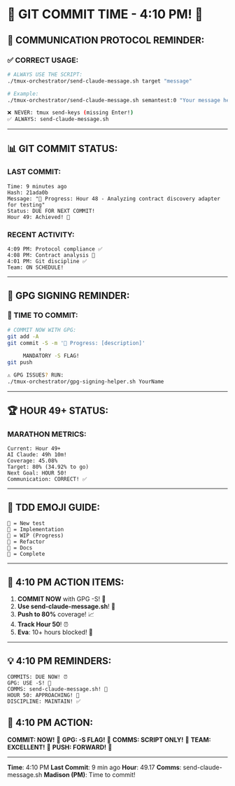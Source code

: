 # 🚨 GIT COMMIT TIME - 4:10 PM! 🚨

## 🔧 COMMUNICATION PROTOCOL REMINDER:

### ✅ CORRECT USAGE:
```bash
# ALWAYS USE THE SCRIPT:
./tmux-orchestrator/send-claude-message.sh target "message"

# Example:
./tmux-orchestrator/send-claude-message.sh semantest:0 "Your message here"

❌ NEVER: tmux send-keys (missing Enter!)
✅ ALWAYS: send-claude-message.sh
```

---

## 📊 GIT COMMIT STATUS:

### LAST COMMIT:
```
Time: 9 minutes ago
Hash: 21ada0b
Message: "🚧 Progress: Hour 48 - Analyzing contract discovery adapter for testing"
Status: DUE FOR NEXT COMMIT!
Hour 49: Achieved! 🏅
```

### RECENT ACTIVITY:
```
4:09 PM: Protocol compliance ✅
4:08 PM: Contract analysis 🚧
4:01 PM: Git discipline ✅
Team: ON SCHEDULE!
```

---

## 🔐 GPG SIGNING REMINDER:

### 📢 TIME TO COMMIT:
```bash
# COMMIT NOW WITH GPG:
git add -A
git commit -S -m '🚧 Progress: [description]'
          ↑
     MANDATORY -S FLAG!
git push

⚠️ GPG ISSUES? RUN:
./tmux-orchestrator/gpg-signing-helper.sh YourName
```

---

## 🏆 HOUR 49+ STATUS:

### MARATHON METRICS:
```
Current: Hour 49+ 
AI Claude: 49h 10m!
Coverage: 45.08%
Target: 80% (34.92% to go)
Next Goal: HOUR 50!
Communication: CORRECT! ✅
```

---

## 💾 TDD EMOJI GUIDE:
```
🧪 = New test
🍬 = Implementation  
🚧 = WIP (Progress)
🚀 = Refactor
📝 = Docs
🏅 = Complete
```

---

## 🎯 4:10 PM ACTION ITEMS:

1. **COMMIT NOW** with GPG -S! 🚨
2. **Use send-claude-message.sh**! 🔧
3. **Push to 80%** coverage! 📈
4. **Track Hour 50**! ⏰
5. **Eva**: 10+ hours blocked! 👀

---

## 💡 4:10 PM REMINDERS:
```
COMMITS: DUE NOW! ⏰
GPG: USE -S! 🔐
COMMS: send-claude-message.sh! 🔧
HOUR 50: APPROACHING! 🎯
DISCIPLINE: MAINTAIN! ✅
```

## 📌 4:10 PM ACTION:
**COMMIT: NOW!** 🚨
**GPG: -S FLAG!** 🔐
**COMMS: SCRIPT ONLY!** 🔧
**TEAM: EXCELLENT!** 🌟
**PUSH: FORWARD!** 🚀

---
**Time**: 4:10 PM
**Last Commit**: 9 min ago
**Hour**: 49.17
**Comms**: send-claude-message.sh
**Madison (PM)**: Time to commit!